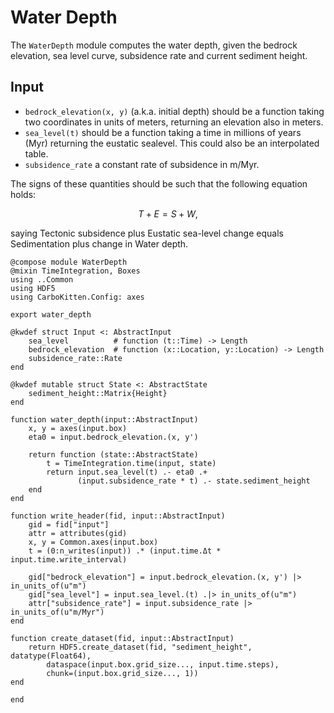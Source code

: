 # Water Depth

The `WaterDepth` module computes the water depth, given the bedrock elevation, sea level curve, subsidence rate and current sediment height.

## Input

- `bedrock_elevation(x, y)` (a.k.a. initial depth) should be a function taking two coordinates in units of meters, returning an elevation also in meters.
- `sea_level(t)` should be a function taking a time in millions of years (Myr) returning the eustatic sealevel. This could also be an interpolated table.
- `subsidence_rate` a constant rate of subsidence in m/Myr.

The signs of these quantities should be such that the following equation holds:

$$T + E = S + W,$$

saying Tectonic subsidence plus Eustatic sea-level change equals Sedimentation plus change in Water depth.

``` {.julia file=src/Components/WaterDepth.jl}
@compose module WaterDepth
@mixin TimeIntegration, Boxes
using ..Common
using HDF5
using CarboKitten.Config: axes

export water_depth

@kwdef struct Input <: AbstractInput
    sea_level          # function (t::Time) -> Length
    bedrock_elevation  # function (x::Location, y::Location) -> Length
    subsidence_rate::Rate
end

@kwdef mutable struct State <: AbstractState
    sediment_height::Matrix{Height}
end

function water_depth(input::AbstractInput)
    x, y = axes(input.box)
    eta0 = input.bedrock_elevation.(x, y')

    return function (state::AbstractState)
        t = TimeIntegration.time(input, state)
        return input.sea_level(t) .- eta0 .+
               (input.subsidence_rate * t) .- state.sediment_height
    end
end

function write_header(fid, input::AbstractInput)
    gid = fid["input"]
    attr = attributes(gid)
    x, y = Common.axes(input.box)
    t = (0:n_writes(input)) .* (input.time.Δt * input.time.write_interval)

    gid["bedrock_elevation"] = input.bedrock_elevation.(x, y') |> in_units_of(u"m")
    gid["sea_level"] = input.sea_level.(t) .|> in_units_of(u"m")
    attr["subsidence_rate"] = input.subsidence_rate |> in_units_of(u"m/Myr")
end

function create_dataset(fid, input::AbstractInput)
    return HDF5.create_dataset(fid, "sediment_height", datatype(Float64),
        dataspace(input.box.grid_size..., input.time.steps),
        chunk=(input.box.grid_size..., 1))
end

end
```

